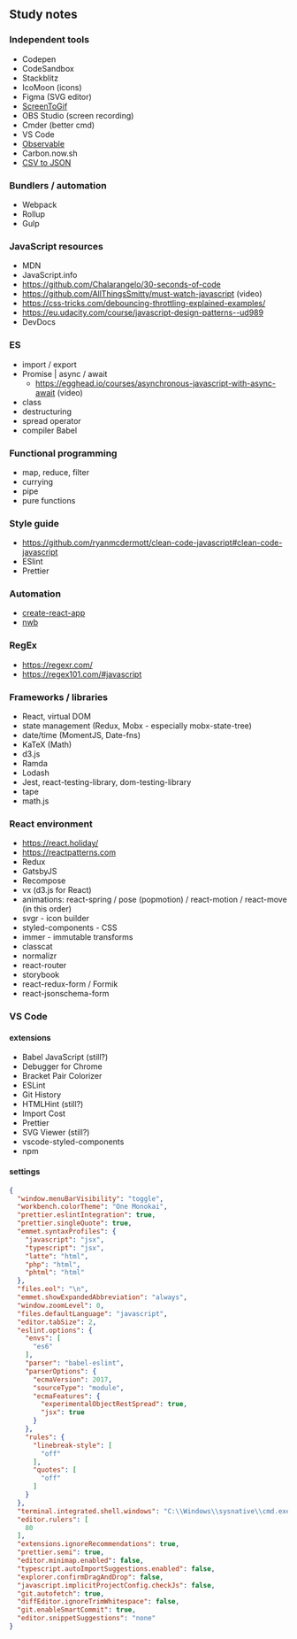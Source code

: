 ## Study notes

### Independent tools
- Codepen
- CodeSandbox
- Stackblitz
- IcoMoon (icons)
- Figma (SVG editor)
- [ScreenToGif](http://www.screentogif.com/)
- OBS Studio (screen recording)
- Cmder (better cmd)
- VS Code
- [Observable](https://beta.observablehq.com/)
- Carbon.now.sh
- [CSV to JSON](https://www.csvjson.com/csv2json)

### Bundlers / automation
- Webpack
- Rollup
- Gulp

### JavaScript resources
- MDN
- JavaScript.info
- https://github.com/Chalarangelo/30-seconds-of-code
- https://github.com/AllThingsSmitty/must-watch-javascript (video)
- https://css-tricks.com/debouncing-throttling-explained-examples/
- https://eu.udacity.com/course/javascript-design-patterns--ud989
- DevDocs



### ES
- import / export
- Promise | async / await
  - https://egghead.io/courses/asynchronous-javascript-with-async-await (video)
- class
- destructuring
- spread operator
- compiler Babel

### Functional programming
- map, reduce, filter
- currying
- pipe
- pure functions

### Style guide
- https://github.com/ryanmcdermott/clean-code-javascript#clean-code-javascript
- ESlint
- Prettier

### Automation
- [create-react-app](https://github.com/facebook/create-react-app)
- [nwb](https://github.com/insin/nwb)

### RegEx
- https://regexr.com/
- https://regex101.com/#javascript

### Frameworks / libraries
- React, virtual DOM
- state management (Redux, Mobx - especially mobx-state-tree)
- date/time (MomentJS, Date-fns)
- KaTeX (Math)
- d3.js
- Ramda
- Lodash
- Jest, react-testing-library, dom-testing-library
- tape
- math.js

### React environment
- https://react.holiday/
- https://reactpatterns.com
- Redux
- GatsbyJS
- Recompose
- vx (d3.js for React)
- animations: react-spring / pose (popmotion) / react-motion / react-move (in this order)
- svgr - icon builder
- styled-components - CSS
- immer - immutable transforms
- classcat
- normalizr
- react-router
- storybook
- react-redux-form / Formik
- react-jsonschema-form

### VS Code
#### extensions
- Babel JavaScript (still?)
- Debugger for Chrome
- Bracket Pair Colorizer
- ESLint
- Git History
- HTMLHint (still?)
- Import Cost
- Prettier
- SVG Viewer (still?)
- vscode-styled-components
- npm

#### settings
```json
{
  "window.menuBarVisibility": "toggle",
  "workbench.colorTheme": "One Monokai",
  "prettier.eslintIntegration": true,
  "prettier.singleQuote": true,
  "emmet.syntaxProfiles": {
    "javascript": "jsx",
    "typescript": "jsx",
    "latte": "html",
    "php": "html",
    "phtml": "html"
  },
  "files.eol": "\n",
  "emmet.showExpandedAbbreviation": "always",
  "window.zoomLevel": 0,
  "files.defaultLanguage": "javascript",
  "editor.tabSize": 2,
  "eslint.options": {
    "envs": [
      "es6"
    ],
    "parser": "babel-eslint",
    "parserOptions": {
      "ecmaVersion": 2017,
      "sourceType": "module",
      "ecmaFeatures": {
        "experimentalObjectRestSpread": true,
        "jsx": true
      }
    },
    "rules": {
      "linebreak-style": [
        "off"
      ],
      "quotes": [
        "off"
      ]
    }
  },
  "terminal.integrated.shell.windows": "C:\\Windows\\sysnative\\cmd.exe",
  "editor.rulers": [
    80
  ],
  "extensions.ignoreRecommendations": true,
  "prettier.semi": true,
  "editor.minimap.enabled": false,
  "typescript.autoImportSuggestions.enabled": false,
  "explorer.confirmDragAndDrop": false,
  "javascript.implicitProjectConfig.checkJs": false,
  "git.autofetch": true,
  "diffEditor.ignoreTrimWhitespace": false,
  "git.enableSmartCommit": true,
  "editor.snippetSuggestions": "none"
}
```
